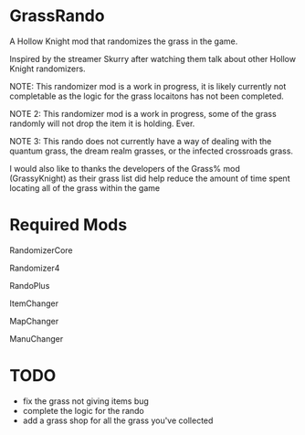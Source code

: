 ﻿# GrassRando

A Hollow Knight mod that randomizes the grass in the game.

Inspired by the streamer Skurry after watching them talk about other Hollow Knight randomizers.

NOTE: This randomizer mod is a work in progress, it is likely currently not completable as the logic for the grass locaitons has not been completed.

NOTE 2: This randomizer mod is a work in progress, some of the grass randomly will not drop the item it is holding. Ever.

NOTE 3: This rando does not currently have a way of dealing with the quantum grass, the dream realm grasses, or the infected crossroads grass.

I would also like to thanks the developers of the Grass% mod (GrassyKnight) as their grass list did help reduce the amount of time spent locating all of the grass within the game

# Required Mods
RandomizerCore

Randomizer4

RandoPlus

ItemChanger

MapChanger

ManuChanger

# TODO
* fix the grass not giving items bug
* complete the logic for the rando
* add a grass shop for all the grass you've collected

